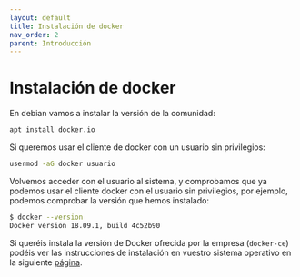 ```yaml
---
layout: default
title: Instalación de docker
nav_order: 2
parent: Introducción
---
```

# Instalación de docker

En debian vamos a instalar la versión de la comunidad:

```bash
apt install docker.io
```

Si queremos usar el cliente de docker con un usuario sin privilegios:

```bash
usermod -aG docker usuario
```

Volvemos acceder con el usuario al sistema, y comprobamos que ya podemos usar el cliente docker con el usuario sin privilegios, por ejemplo, podemos comprobar la versión que hemos instalado:

```bash
$ docker --version
Docker version 18.09.1, build 4c52b90
```

Si queréis instala la versión de Docker ofrecida por la empresa (`docker-ce`) podéis ver las instrucciones de instalación en vuestro sistema operativo en la siguiente [página](https://docs.docker.com/get-docker/).